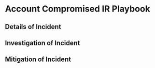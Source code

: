 
# Account Compromised IR Playbook

## Details of Incident

## Investigation of Incident

## Mitigation of Incident

